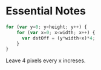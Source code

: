 # Essential Notes

```js
for (var y=0; y<height; y++) {
    for (var x=0; x<width; x++) {
      var dstOff = (y*width+x)*4;
    }
}
```
Leave 4 pixels every x increses.